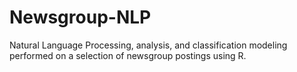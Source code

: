 # Newsgroup-NLP
Natural Language Processing, analysis, and classification modeling performed on a selection of newsgroup postings using R.
